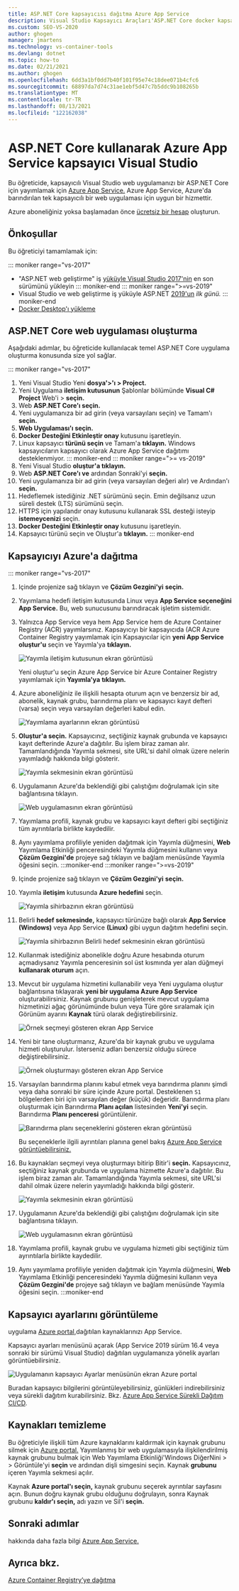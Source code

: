 ```yaml
---
title: ASP.NET Core kapsayıcısı dağıtma Azure App Service
description: Visual Studio Kapsayıcı Araçları'ASP.NET Core docker kapsayıcısı içinde bir web uygulaması dağıtmak için Azure App Service
ms.custom: SEO-VS-2020
author: ghogen
manager: jmartens
ms.technology: vs-container-tools
ms.devlang: dotnet
ms.topic: how-to
ms.date: 02/21/2021
ms.author: ghogen
ms.openlocfilehash: 6dd3a1bf0dd7b40f101f95e74c18dee071b4cfc6
ms.sourcegitcommit: 68897da7d74c31ae1ebf5d47c7b5ddc9b108265b
ms.translationtype: MT
ms.contentlocale: tr-TR
ms.lasthandoff: 08/13/2021
ms.locfileid: "122162038"
---
```

# <a name="deploy-an-aspnet-core-container-to-azure-app-service-using-visual-studio"></a>ASP.NET Core kullanarak Azure App Service kapsayıcı Visual Studio

Bu öğreticide, kapsayıcılı Visual Studio web uygulamanızı bir ASP.NET Core için yayımlamak için [Azure App Service.](/azure/app-service) Azure App Service, Azure'da barındırılan tek kapsayıcılı bir web uygulaması için uygun bir hizmettir.

Azure aboneliğiniz yoksa başlamadan önce [ücretsiz bir hesap](https://azure.microsoft.com/free/dotnet/?utm_source=acr-publish-doc&utm_medium=docs&utm_campaign=docs) oluşturun.

## <a name="prerequisites"></a>Önkoşullar

Bu öğreticiyi tamamlamak için:

::: moniker range="vs-2017"
- "ASP.NET web geliştirme" iş [yüküyle Visual Studio 2017'nin](https://visualstudio.microsoft.com/vs/older-downloads/?utm_medium=microsoft&utm_source=docs.microsoft.com&utm_campaign=vs+2017+download) en son sürümünü yükleyin
::: moniker-end
::: moniker range=">=vs-2019"
- Visual Studio ve web geliştirme iş yüküyle ASP.NET [2019'un](https://visualstudio.microsoft.com/downloads) *ilk günü.*
::: moniker-end
- [Docker Desktop'ı yükleme](https://docs.docker.com/docker-for-windows/install/)

## <a name="create-an-aspnet-core-web-app"></a>ASP.NET Core web uygulaması oluşturma

Aşağıdaki adımlar, bu öğreticide kullanılacak temel ASP.NET Core uygulama oluşturma konusunda size yol sağlar.

::: moniker range="vs-2017"
1. Yeni Visual Studio Yeni **dosya'>'ı > Project.**
2. Yeni Uygulama **iletişim kutusunun** Şablonlar bölümünde **Visual C# Project** Web'i > **seçin.**
3. Web **ASP.NET Core'ı seçin.**
4. Yeni uygulamanıza bir ad girin (veya varsayılanı seçin) ve Tamam'ı **seçin.**
5. **Web Uygulaması'ı seçin.**
6. **Docker Desteğini Etkinleştir onay** kutusunu işaretleyin.
7. Linux kapsayıcı **türünü seçin** ve Tamam'a **tıklayın.** Windows kapsayıcıların kapsayıcı olarak Azure App Service dağıtımı desteklenmiyor.
::: moniker-end
::: moniker range=">= vs-2019"
1. Yeni Visual Studio **oluştur'a tıklayın.**
1. Web **ASP.NET Core'ı ve** ardından Sonraki'yi **seçin.**
1. Yeni uygulamanıza bir ad girin (veya varsayılan değeri alır) ve Ardından'ı **seçin.**
1. Hedeflemek istediğiniz .NET sürümünü seçin. Emin değilsanız uzun süreli destek (LTS) sürümünü seçin.
1. HTTPS için yapılandır onay kutusunu kullanarak SSL desteği isteyip **istemeycenizi** seçin.
1. **Docker Desteğini Etkinleştir onay** kutusunu işaretleyin.
1. Kapsayıcı türünü seçin ve Oluştur'a **tıklayın.**
::: moniker-end

## <a name="deploy-the-container-to-azure"></a>Kapsayıcıyı Azure'a dağıtma

::: moniker range="vs-2017"

1. Içinde projenize sağ tıklayın ve **Çözüm Gezgini'yi** **seçin.**
1. Yayımlama hedefi iletişim kutusunda Linux veya **App Service seçeneğini** **App Service.** Bu, web sunucusunu barındıracak işletim sistemidir.
1. Yalnızca App Service veya hem App Service hem de Azure Container Registry (ACR) yayımlarsınız. Kapsayıcıyı bir kapsayıcıda (ACR Azure Container Registry yayımlamak için Kapsayıcılar için **yeni App Service oluştur'u** seçin ve Yayımla'ya **tıklayın.**

   ![Yayımla iletişim kutusunun ekran görüntüsü](media/deploy-app-service/publish-app-service-linux-1.png)

   Yeni oluştur'u seçin Azure App Service bir Azure Container Registry yayımlamak için **Yayımla'ya** **tıklayın.**

1. Azure aboneliğiniz ile ilişkili hesapta oturum açın ve benzersiz bir ad, abonelik, kaynak grubu, barındırma planı ve kapsayıcı kayıt defteri (varsa) seçin veya varsayılan değerleri kabul edin.

   ![Yayımlama ayarlarının ekran görüntüsü](media/deploy-app-service/publish-app-service-linux-2.png)

1. **Oluştur'a seçin.** Kapsayıcınız, seçtiğiniz kaynak grubunda ve kapsayıcı kayıt defterinde Azure'a dağıtılır. Bu işlem biraz zaman alır. Tamamlandığında Yayımla sekmesi,  site URL'si dahil olmak üzere nelerin yayımladığı hakkında bilgi gösterir.

   ![Yayımla sekmesinin ekran görüntüsü](media/deploy-app-service/publish-succeeded.PNG)

1. Uygulamanın Azure'da beklendiği gibi çalıştığını doğrulamak için site bağlantısına tıklayın.

   ![Web uygulamasının ekran görüntüsü](media/deploy-app-service/web-application-running.png)

1. Yayımlama profili, kaynak grubu ve kapsayıcı kayıt defteri gibi seçtiğiniz tüm ayrıntılarla birlikte kaydedilir.

1. Aynı yayımlama profiliyle yeniden dağıtmak  için Yayımla  düğmesini, **Web** Yayımlama Etkinliği penceresindeki Yayımla düğmesini kullanın veya **Çözüm Gezgini'de** projeye sağ tıklayın ve bağlam menüsünde Yayımla öğesini seçin. 
:::moniker-end
:::moniker range=">=vs-2019"
1. Içinde projenize sağ tıklayın ve **Çözüm Gezgini'yi** **seçin.**
1. Yayımla **iletişim** kutusunda **Azure hedefini** seçin.

   ![Yayımla sihirbazının ekran görüntüsü](media/deploy-app-service/publish-choices.png)

1. Belirli **hedef sekmesinde,** kapsayıcı türünüze bağlı olarak **App Service (Windows)** veya App Service **(Linux)** gibi uygun dağıtım hedefini seçin.

   ![Yayımla sihirbazının Belirli hedef sekmesinin ekran görüntüsü](media/deploy-app-service/publish-app-service-windows.png)

1. Kullanmak istediğiniz abonelikle doğru Azure hesabında oturum açmadıysanız Yayımla penceresinin sol üst kısmında yer alan düğmeyi **kullanarak oturum** açın.

1. Mevcut bir uygulama hizmetini kullanabilir veya Yeni uygulama oluştur bağlantısına tıklayarak **yeni bir uygulama Azure App Service** oluşturabilirsiniz. Kaynak grubunu genişleterek mevcut uygulama hizmetinizi ağaç görünümünde  bulun veya Türe göre sıralamak için Görünüm ayarını **Kaynak** türü olarak değiştirebilirsiniz.

   ![Örnek seçmeyi gösteren ekran App Service](media/deploy-app-service/publish-app-service-windows2.png)

1. Yeni bir tane oluşturmanız, Azure'da bir kaynak grubu ve uygulama hizmeti oluşturulur. İsterseniz adları benzersiz olduğu sürece değiştirebilirsiniz.

   ![Örnek oluşturmayı gösteren ekran App Service](media/deploy-app-service/publish-app-service-windows3.png)

1. Varsayılan barındırma planını kabul etmek veya barındırma planını şimdi veya daha sonraki bir süre içinde Azure portal. Desteklenen `S1` bölgelerden biri için varsayılan değer (küçük) değeridir. Barındırma planı oluşturmak için Barındırma **Planı açılan** listesinden **Yeni'yi** seçin. Barındırma **Planı penceresi** görüntülenir.

   ![Barındırma planı seçeneklerini gösteren ekran görüntüsü](media/deploy-app-service/hosting-plan.png)

   Bu seçeneklerle ilgili ayrıntıları planına genel bakış [Azure App Service görüntüebilirsiniz.](/azure/app-service/overview-hosting-plans)

1. Bu kaynakları seçmeyi veya oluşturmayı bitirip Bitir'i **seçin.** Kapsayıcınız, seçtiğiniz kaynak grubunda ve uygulama hizmette Azure'a dağıtılır. Bu işlem biraz zaman alır. Tamamlandığında Yayımla sekmesi,  site URL'si dahil olmak üzere nelerin yayımladığı hakkında bilgi gösterir.

   ![Yayımla sekmesinin ekran görüntüsü](media/deploy-app-service/publish-succeeded-windows.png)

1. Uygulamanın Azure'da beklendiği gibi çalıştığını doğrulamak için site bağlantısına tıklayın.

   ![Web uygulamasının ekran görüntüsü](media/deploy-app-service/web-application-running2.png)

1. Yayımlama profili, kaynak grubu ve uygulama hizmeti gibi seçtiğiniz tüm ayrıntılarla birlikte kaydedilir.

1. Aynı yayımlama profiliyle yeniden dağıtmak  için Yayımla  düğmesini, **Web** Yayımlama Etkinliği penceresindeki Yayımla düğmesini kullanın veya **Çözüm Gezgini'de** projeye sağ tıklayın ve bağlam menüsünde Yayımla öğesini seçin. 
:::moniker-end

## <a name="view-container-settings"></a>Kapsayıcı ayarlarını görüntüleme

uygulama [Azure portal,](https://portal.azure.com)dağıtılan kaynaklarınızı App Service.

Kapsayıcı ayarları menüsünü açarak (App Service 2019 sürüm 16.4 veya sonraki bir sürümü Visual Studio) dağıtılan uygulamanıza yönelik ayarları görüntüebilirsiniz. 

![Uygulamanın kapsayıcı Ayarlar menüsünün ekran Azure portal](media/deploy-app-service/container-settings-menu.png)

Buradan kapsayıcı bilgilerini görüntüleyebilirsiniz, günlükleri indirebilirsiniz veya sürekli dağıtım kurabilirsiniz. Bkz. [Azure App Service Sürekli Dağıtım CI/CD](/azure/app-service/containers/app-service-linux-ci-cd).

## <a name="clean-up-resources"></a>Kaynakları temizleme

Bu öğreticiyle ilişkili tüm Azure kaynaklarını kaldırmak için kaynak grubunu silmek için [Azure portal.](https://portal.azure.com) Yayımlanmış bir web uygulamasıyla ilişkilendirilmiş kaynak grubunu bulmak için Web Yayımlama Etkinliği'Windows DiğerNini  >    >  Görüntüle'yi **seçin** ve ardından dişli simgesini seçin. Kaynak **grubunu** içeren Yayımla sekmesi açılır.

Kaynak **Azure portal'ı seçin,** kaynak grubunu seçerek ayrıntılar sayfasını açın. Bunun doğru kaynak grubu olduğunu doğrulayın, sonra Kaynak grubunu **kaldır'ı seçin,** adı yazın ve Sil'i **seçin.**

## <a name="next-steps"></a>Sonraki adımlar

hakkında daha fazla bilgi [Azure App Service.](/azure/app-service/overview)

## <a name="see-also"></a>Ayrıca bkz.

[Azure Container Registry’ye dağıtma](hosting-web-apps-in-docker.md)
